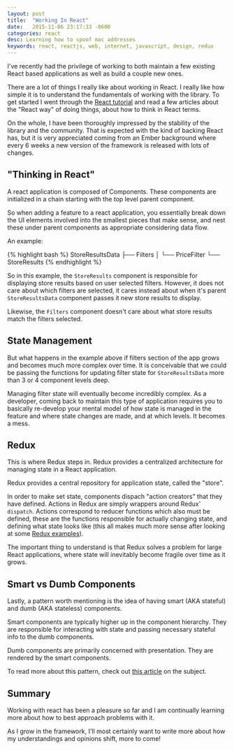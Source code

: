```yaml
---
layout: post
title:  "Working In React"
date:   2015-11-06 23:17:33 -0600
categories: react
desc: Learning how to spoof mac addresses
keywords: react, reactjs, web, internet, javascript, design, redux
---
```

I've recently had the privilege of working to both maintain a few existing React based applications as well as build a couple new ones.

There are a lot of things I really like about working in React. I really like how simple it is to understand the fundamentals of working with the library. To get started I went through the [React tutorial](https://facebook.github.io/react/docs/tutorial.html) and read a few articles about the "React way" of doing things, about how to think in React terms.

On the whole, I have been thoroughly impressed by the stability of the library and the community. That is expected with the kind of backing React has, but it is very appreciated coming from an Ember background where every 6 weeks a new version of the framework is released with lots of changes.

## "Thinking in React"

A react application is composed of Components. These components are initialized in a chain starting with the top level parent component.

So when adding a feature to a react application, you essentially break down the UI elements involved into the smallest pieces that make sense, and nest these under parent components as appropriate considering data flow.

An example:

{% highlight bash %}
StoreResultsData
├── Filters
│   └── PriceFilter
└── StoreResults
{% endhighlight %}

So in this example, the `StoreResults` component is responsible for displaying store results based on user selected filters. However, it does not care about which filters are selected, it cares instead about when it's parent `StoreResultsData` component passes it new store results to display.

Likewise, the `Filters` component doesn't care about what store results match the filters selected.

## State Management

But what happens in the example above if filters section of the app grows and becomes much more complex over time. It is conceivable that we could be passing the functions for updating filter state for `StoreResultsData` more than 3 or 4 component levels deep.

Managing filter state will eventually become incredibly complex. As a developer, coming back to maintain this type of application requires you to basically re-develop your mental model of how state is managed in the feature and where state changes are made, and at which levels. It becomes a mess.

## Redux

This is where Redux steps in. Redux provides a centralized architecture for managing state in a React application.

Redux provides a central repository for application state, called the "store".

In order to make set state, components dispach "action creators" that they have defined. Actions in Redux are simply wrappers around Redux' `dispatch`. Actions correspond to reducer functions which also must be defined, these are the functions responsible for actually changing state, and defining what state looks like (this all makes much more sense after looking at some [Redux examples](https://github.com/rackt/redux/tree/master/examples)).

The important thing to understand is that Redux solves a problem for large React applications, where state will inevitably become fragile over time as it grows.

## Smart vs Dumb Components

Lastly, a pattern worth mentioning is the idea of having smart (AKA stateful) and dumb (AKA stateless) components.

Smart components are typically higher up in the component hierarchy. They are responsible for interacting with state and passing necessary stateful info to the dumb components.

Dumb components are primarily concerned with presentation. They are rendered by the smart components.

To read more about this pattern, check out [this article](https://medium.com/@dan_abramov/smart-and-dumb-components-7ca2f9a7c7d0) on the subject.

## Summary

Working with react has been a pleasure so far and I am continually learning more about how to best approach problems with it.

As I grow in the framework, I'll most certainly want to write more about how my understandings and opinions shift, more to come!
